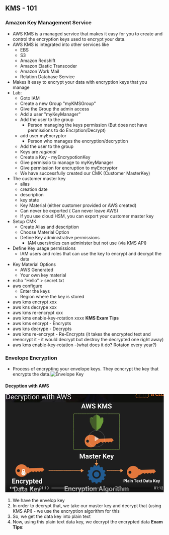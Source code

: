 ## KMS - 101

### Amazon Key Management Service
* AWS KMS is a managed service that makes it easy for you to create and control the encryption keys used to encrypt your data.
* AWS KMS is integrated into other services like 
	* EBS
	* S3
	* Amazon Redshift
	* Amazon Elastic Transcoder
	* Amazon Work Mail
	* Relation Database Service
* Makes it easy to encrypt your data with encryption keys that you manage
* Lab:
	* Goto IAM
	* Create a new Group "myKMSGroup"
	* Give the Group the admin access 
	* Add a user "myKeyManager"
	* Add the user to the group
		* Person managing the keys permission (But does not have permissions to do Encrption/Decrypt)
	* add user myEncryptor
		* Person who manages the encryption/decryption
	* Add the user to the group
	* Keys are _regional_
	* Create a Key - myEncrypotionKey
	* Give permissio to manage to myKeyManager
	* Give permission for encruption to myEncryptor
	* We have successfully created our CMK (Customer MasterKey)
* The customer master key
	* alias
	* creation date
	* description
	* key state
	* Key Material (either customer provided or AWS created)
	* Can never be exported ( Can never leave AWS)
	* If you use cloud HSM, you can export your customer master key
* Setup CMK
	* Create Alias and description
	* Choose Material Option
	* Define Key administrative permissions
		* IAM users/roles can administer but not use (via KMS API)
* Define Key usage permissions
	* IAM users and roles that can use the key to encrypt and decrypt the data
* Key Material Options
	* AWS Generated
	* Your own key material
* echo "Hello" > secret.txt
* aws configure
	* Enter the keys
	* Region where the key is stored
* aws kms encrypt xxx
* aws kns decrype xxx
* aws kms re-encrypt xxx
* aws kms enable-key-rotation xxxx
**KMS Exam Tips**
* aws kms encrypt - Encrypts
* aws kns decrype - Decrypts
* aws kms re-encrypt - Re-Encrypts (it takes the encrypted text and reencrypt it - it would decrypt but destroy the decrypted one right away)
* aws kms enable-key-rotation -(what does it do? Rotaton every year?)

### Envelope Encryption
* Process of encrypting your envelope keys. They ecncrypt the key that encrypts the data.![Envelope Key](https://docs.aws.amazon.com/kms/latest/developerguide/images/key-hierarchy-cmk.png)

#### Decyption with AWS
![Decryption with AWS](https://github.com/nkamatam/Exams/blob/master/CDA/DecryptionWithAWS.png)

1. We have the envelop key
2. In order to decrypt that, we take our master key and decrypt that (using KMS API) - we use the encryption algorithm for this
3. So, we get the data key into plain text
4. Now, using this plain text data key, we decrypt the encrypted data
**Exam Tips**:




<!--stackedit_data:
eyJoaXN0b3J5IjpbMTg0NjIxOTcwMiwyNjMyNjQxNDQsLTQyND
I2NTU2MywtMTg0Mjc5OTM0MywtMTczNDU3NzE3MiwxNTU5MTg4
NjMsLTEwMjY5MjkxOSw4ODMyNDg2MDEsMTY1MTI5NjQ4OV19
-->